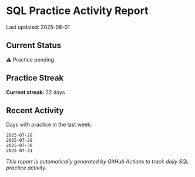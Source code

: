 # SQL Practice Activity Report

Last updated: 2025-08-01

## Current Status

⚠️ Practice pending

## Practice Streak

**Current streak:** 22 days

## Recent Activity

Days with practice in the last week:

```
2025-07-28
2025-07-29
2025-07-30
2025-07-31
```

*This report is automatically generated by GitHub Actions to track daily SQL practice activity.*
